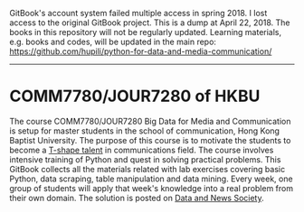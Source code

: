 GitBook's account system failed multiple access in spring 2018. I lost access to the original GitBook project. This is a dump at April 22, 2018. The books in this repository will not be regularly updated. Learning materials, e.g. books and codes, will be updated in the main repo: https://github.com/hupili/python-for-data-and-media-communication/

------

# COMM7780/JOUR7280 of HKBU

The course COMM7780/JOUR7280 Big Data for Media and Communication is setup for master students in the school of communication, Hong Kong Baptist University. The purpose of this course is to motivate the students to become a [T-shape talent](http://www.caseinterview.com/t-shaped-skills) in communications field. The course involves intensive training of Python and quest in solving practical problems. This GitBook collects all the materials related with lab exercises covering basic Python, data scraping, table manipulation and data mining. Every week, one group of students will apply that week's knowledge into a real problem from their own domain. The solution is posted on [Data and News Society](https://dnnsociety.org/tag/comm7780-jour7280/).


